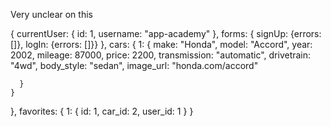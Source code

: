 Very unclear on this

{
  currentUser: {
    id: 1,
    username: "app-academy"
  },
  forms: {
    signUp: {errors: []},
    logIn: {errors: []}}
  },
  cars: {
    1: {
      make: "Honda",
      model: "Accord",
      year: 2002,
      mileage: 87000,
      price: 2200,
      transmission: "automatic",
      drivetrain: "4wd",
      body_style: "sedan",
      image_url: "honda.com/accord"

      }
    }
  },
  favorites: {
    1: {
      id: 1,
      car_id: 2,
      user_id: 1
    }
}
